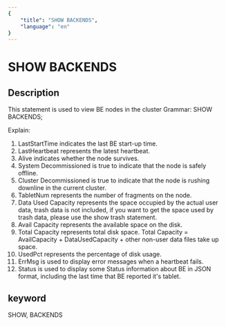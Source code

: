 ```yaml
---
{
    "title": "SHOW BACKENDS",
    "language": "en"
}
---
```


<!-- 
Licensed to the Apache Software Foundation (ASF) under one
or more contributor license agreements.  See the NOTICE file
distributed with this work for additional information
regarding copyright ownership.  The ASF licenses this file
to you under the Apache License, Version 2.0 (the
"License"); you may not use this file except in compliance
with the License.  You may obtain a copy of the License at

  http://www.apache.org/licenses/LICENSE-2.0

Unless required by applicable law or agreed to in writing,
software distributed under the License is distributed on an
"AS IS" BASIS, WITHOUT WARRANTIES OR CONDITIONS OF ANY
KIND, either express or implied.  See the License for the
specific language governing permissions and limitations
under the License.
-->

# SHOW BACKENDS
## Description
This statement is used to view BE nodes in the cluster
Grammar:
SHOW BACKENDS;

Explain:
1. LastStartTime indicates the last BE start-up time.
2. LastHeartbeat represents the latest heartbeat.
3. Alive indicates whether the node survives.
4. System Decommissioned is true to indicate that the node is safely offline.
5. Cluster Decommissioned is true to indicate that the node is rushing downline in the current cluster.
6. TabletNum represents the number of fragments on the node.
7. Data Used Capacity represents the space occupied by the actual user data, trash data is not included, if you want to get the space used by trash data, please use the show trash statement.
8. Avail Capacity represents the available space on the disk.
9. Total Capacity represents total disk space. Total Capacity = AvailCapacity + DataUsedCapacity + other non-user data files take up space.
10. UsedPct represents the percentage of disk usage.
11. ErrMsg is used to display error messages when a heartbeat fails.
12. Status is used to display some Status information about BE in JSON format, including the last time that BE reported it's tablet.

## keyword
SHOW, BACKENDS
